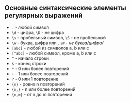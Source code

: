 ## Основные синтаксические элементы регулярных выражений

- `.` - любой символ
- `\d` - цифра, `\D` - не цифра
- `\s` - пробельный символ, `\S` - не пробельный
- `\w` - буква, цифра или _, `\W` - не буква/цифра/_
- `[abc]` - любой из символов a, b или c
- `[^abc]` - любой символ, кроме a, b или c
- `^` - начало строки
- `$` - конец строки
- `*` - 0 или более повторений
- `+` - 1 или более повторений
- `?` - 0 или 1 повторение
- `{n}` - ровно n повторений
- `{n,}` - n или более повторений
- `{n,m}` - от n до m повторений